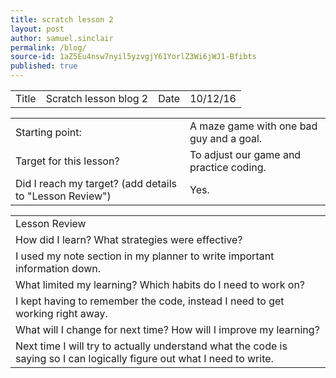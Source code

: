 ```yaml
---
title: scratch lesson 2
layout: post
author: samuel.sinclair
permalink: /blog/
source-id: 1aZ5Eu4nsw7nyil5yzvgjY61YorlZ3Wi6jWJ1-Bfibts
published: true
---
```

<table>
  <tr>
    <td>Title</td>
    <td>Scratch lesson blog 2</td>
    <td>Date </td>
    <td>10/12/16</td>
  </tr>
</table>


<table>
  <tr>
    <td>Starting point:</td>
    <td>A maze game with one bad guy and a goal.</td>
  </tr>
  <tr>
    <td>Target for this lesson?</td>
    <td>To adjust our game and practice coding.</td>
  </tr>
  <tr>
    <td>Did I reach my target? 
(add details to "Lesson Review")</td>
    <td>Yes.</td>
  </tr>
</table>


<table>
  <tr>
    <td>Lesson Review</td>
  </tr>
  <tr>
    <td>How did I learn? What strategies were effective? </td>
  </tr>
  <tr>
    <td>I used my note section in my planner to write important information down.
 </td>
  </tr>
  <tr>
    <td>What limited my learning? Which habits do I need to work on? </td>
  </tr>
  <tr>
    <td>I kept having to remember the code, instead I need to get working right away.
</td>
  </tr>
  <tr>
    <td>What will I change for next time? How will I improve my learning?</td>
  </tr>
  <tr>
    <td>Next time I will try to actually understand what the code is saying so I can logically figure out what I need to write.</td>
  </tr>
</table>


